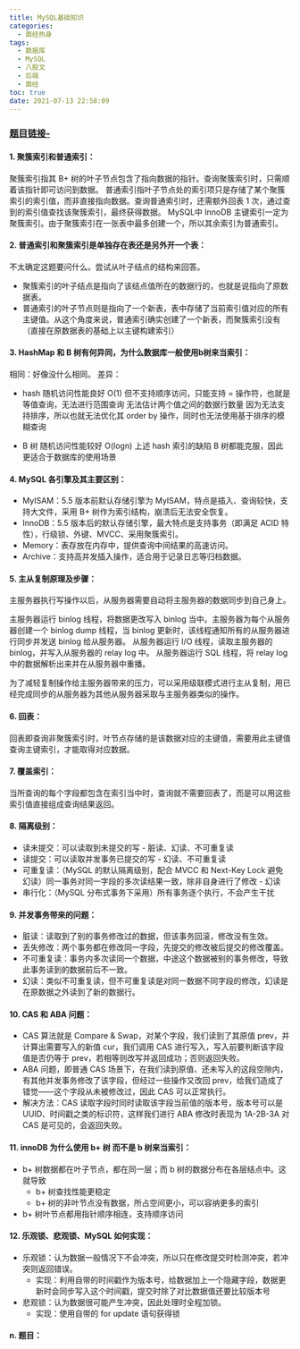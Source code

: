```yaml
---
title: MySQL基础知识
categories:
  - 面经热身
tags:
  - 数据库
  - MySQL
  - 八股文
  - 后端
  - 面经
toc: true
date: 2021-07-13 22:58:09
---
```


[//]: # (下一行开始到<!--more-->为引文部分，引文会显示在预览中)

<!--more-->
<script id="__bs_script__">//<![CDATA[
    document.write("<script async src='http://HOST:3000/browser-sync/browser-sync-client.js?v=2.26.14'><\/script>".replace("HOST", location.hostname));
//]]></script>

[//]: # (下一行开始为正文)
### [题目链接-](链接)
#### 1. 聚簇索引和普通索引：
聚簇索引指其 B+ 树的叶子节点包含了指向数据的指针。查询聚簇索引时，只需顺着该指针即可访问到数据。
普通索引指叶子节点处的索引项只是存储了某个聚簇索引的索引值，而非直接指向数据。查询普通索引时，还需额外回表 1 次，通过查到的索引值查找该聚簇索引，最终获得数据。
MySQL中 InnoDB 主键索引一定为聚簇索引。由于聚簇索引在一张表中最多创建一个，所以其余索引为普通索引。

#### 2. 普通索引和聚簇索引是单独存在表还是另外开一个表：
不太确定这题要问什么。尝试从叶子结点的结构来回答。
* 聚簇索引的叶子结点是指向了该结点值所在的数据行的，也就是说指向了原数据表。
* 普通索引的叶子节点则是指向了一个新表，表中存储了当前索引值对应的所有主键值。从这个角度来说，普通索引确实创建了一个新表，而聚簇索引没有（直接在原数据表的基础上以主键构建索引）

#### 3. HashMap 和 B 树有何异同，为什么数据库一般使用b树来当索引：
相同：好像没什么相同。
差异：

* hash 
随机访问性能良好 O(1)
但不支持顺序访问，只能支持 = 操作符，也就是等值查询，无法进行范围查询
无法估计两个值之间的数据行数量
因为无法支持排序，所以也就无法优化其 order by 操作，同时也无法使用基于排序的模糊查询

* B 树
随机访问性能较好 O(logn)
上述 hash 索引的缺陷 B 树都能克服，因此更适合于数据库的使用场景

#### 4. MySQL 各引擎及其主要区别：
* MyISAM：5.5 版本前默认存储引擎为 MyISAM，特点是插入、查询较快，支持大文件，采用 B+ 树作为索引结构，崩溃后无法安全恢复。
* InnoDB：5.5 版本后的默认存储引擎，最大特点是支持事务（即满足 ACID 特性），行级锁、外键、MVCC、采用聚簇索引。
* Memory：表存放在内存中，提供查询中间结果的高速访问。
* Archive：支持高并发插入操作，适合用于记录日志等归档数据。

#### 5. 主从复制原理及步骤：
主服务器执行写操作以后，从服务器需要自动将主服务器的数据同步到自己身上。

主服务器运行 binlog 线程，将数据更改写入 binlog 当中。主服务器为每个从服务器创建一个 binlog dump 线程，当 binlog 更新时，该线程通知所有的从服务器进行同步并发送 binlog 给从服务器。
从服务器运行 I/O 线程，读取主服务器的 binlog，并写入从服务器的 relay log 中。
从服务器运行 SQL 线程，将 relay log 中的数据解析出来并在从服务器中重播。

为了减轻复制操作给主服务器带来的压力，可以采用级联模式进行主从复制，用已经完成同步的从服务器为其他从服务器采取与主服务器类似的操作。

#### 6. 回表：
回表即查询非聚簇索引时，叶节点存储的是该数据对应的主键值，需要用此主键值查询主键索引，才能取得对应数据。

#### 7. 覆盖索引：
当所查询的每个字段都包含在索引当中时，查询就不需要回表了，而是可以用这些索引值直接组成查询结果返回。

#### 8. 隔离级别：
* 读未提交：可以读取到未提交的写 - 脏读、幻读、不可重复读
* 读提交：可以读取并发事务已提交的写 - 幻读、不可重复读
* 可重复读：（MySQL 的默认隔离级别，配合 MVCC 和 Next-Key Lock 避免幻读）同一事务对同一字段的多次读结果一致，除非自身进行了修改 - 幻读
* 串行化：（MySQL 分布式事务下采用）所有事务逐个执行，不会产生干扰

#### 9. 并发事务带来的问题：
* 脏读：读取到了别的事务修改过的数据，但该事务回滚，修改没有生效。
* 丢失修改：两个事务都在修改同一字段，先提交的修改被后提交的修改覆盖。
* 不可重复读：事务内多次读同一个数据，中途这个数据被别的事务修改，导致此事务读到的数据前后不一致。
* 幻读：类似不可重复读，但不可重复读是对同一数据不同字段的修改，幻读是在原数据之外读到了新的数据行。

#### 10. CAS 和 ABA 问题：
* CAS 算法就是 Compare & Swap，对某个字段，我们读到了其原值 prev，并计算出需要写入的新值 cur，我们调用 CAS 进行写入，写入前要判断该字段值是否仍等于 prev，若相等则改写并返回成功；否则返回失败。
* ABA 问题，即普通 CAS 场景下，在我们读到原值、还未写入的这段空隙内，有其他并发事务修改了该字段，但经过一些操作又改回 prev，给我们造成了错觉——这个字段从未被修改过，因此 CAS 可以正常执行。
* 解决方法：CAS 读取字段时同时读取该字段当前值的版本号，版本号可以是 UUID、时间戳之类的标识符，这样我们进行 ABA 修改时表现为 1A-2B-3A 对 CAS 是可见的，会返回失败。

#### 11. innoDB 为什么使用 b+ 树 而不是 b 树来当索引：
* b+ 树数据都在叶子节点，都在同一层；而 b 树的数据分布在各层结点中。这就导致
  - b+ 树查找性能更稳定
  - b+ 树的非叶节点没有数据，所占空间更小，可以容纳更多的索引
* b+ 树叶节点都用指针顺序相连，支持顺序访问

#### 12. 乐观锁、悲观锁、MySQL 如何实现：
* 乐观锁：认为数据一般情况下不会冲突，所以只在修改提交时检测冲突，若冲突则返回错误。
  - 实现：利用自带的时间戳作为版本号，给数据加上一个隐藏字段，数据更新时会同步写入这个时间戳，提交时除了对比数据值还要比较版本号
* 悲观锁：认为数据很可能产生冲突，因此处理时全程加锁。
  - 实现：使用自带的 for update 语句获得锁

#### n. 题目：
